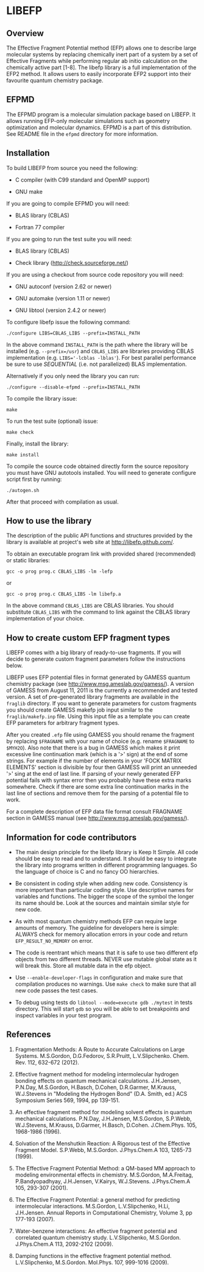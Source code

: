 # LIBEFP

## Overview

The Effective Fragment Potential method (EFP) allows one to describe large
molecular systems by replacing chemically inert part of a system by a set of
Effective Fragments while performing regular ab initio calculation on the
chemically active part [1-8]. The libefp library is a full implementation of
the EFP2 method. It allows users to easily incorporate EFP2 support into their
favourite quantum chemistry package.


## EFPMD

The EFPMD program is a molecular simulation package based on LIBEFP. It allows
running EFP-only molecular simulations such as geometry optimization and
molecular dynamics. EFPMD is a part of this distribution. See README file in
the `efpmd` directory for more information.


## Installation

To build LIBEFP from source you need the following:

- C compiler (with C99 standard and OpenMP support)

- GNU make

If you are going to compile EFPMD you will need:

- BLAS library (CBLAS)

- Fortran 77 compiler

If you are going to run the test suite you will need:

- BLAS library (CBLAS)

- Check library (http://check.sourceforge.net/)

If you are using a checkout from source code repository you will need:

- GNU autoconf (version 2.62 or newer)

- GNU automake (version 1.11 or newer)

- GNU libtool (version 2.4.2 or newer)


To configure libefp issue the following command:

	./configure LIBS=CBLAS_LIBS --prefix=INSTALL_PATH

In the above command `INSTALL_PATH` is the path where the library will be
installed (e.g. `--prefix=/usr`) and `CBLAS_LIBS` are libraries providing CBLAS
implementation (e.g. `LIBS='-lcblas -lblas'`). For best parallel performance be
sure to use _SEQUENTIAL_ (i.e. not parallelized) BLAS implementation.

Alternatively if you only need the library you can run:

	./configure --disable-efpmd --prefix=INSTALL_PATH

To compile the library issue:

	make

To run the test suite (optional) issue:

	make check

Finally, install the library:

	make install


To compile the source code obtained directly form the source repository you
must have GNU autotools installed. You will need to generate configure script
first by running:

	./autogen.sh

After that proceed with compilation as usual.


## How to use the library

The description of the public API functions and structures provided by the
library is available at project's web site at http://libefp.github.com/.

To obtain an executable program link with provided shared (recommended) or
static libraries:

	gcc -o prog prog.c CBLAS_LIBS -lm -lefp

or

	gcc -o prog prog.c CBLAS_LIBS -lm libefp.a

In the above command `CBLAS_LIBS` are CBLAS libraries. You should substitute
`CBLAS_LIBS` with the command to link against the CBLAS library implementation
of your choice.


## How to create custom EFP fragment types

LIBEFP comes with a big library of ready-to-use fragments. If you will decide
to generate custom fragment parameters follow the instructions below.

LIBEFP uses EFP potential files in format generated by GAMESS quantum
chemistry package (see http://www.msg.ameslab.gov/gamess/). A version of GAMESS
from August 11, 2011 is the currently a recommended and tested version. A set
of pre-generated library fragments are available in the `fraglib` directory. If
you want to generate parameters for custom fragments you should create GAMESS
makefp job input similar to the `fraglib/makefp.inp` file. Using this input
file as a template you can create EFP parameters for arbitrary fragment types.

After you created `.efp` file using GAMESS you should rename the fragment by
replacing `$FRAGNAME` with your name of choice (e.g. rename `$FRAGNAME` to
`$MYH2O`). Also note that there is a bug in GAMESS which makes it print
excessive line continuation mark (which is a '>' sign) at the end of some
strings. For example if the number of elements in your 'FOCK MATRIX ELEMENTS'
section is divisible by four then GAMESS will print an unneeded '>' sing at the
end of last line. If parsing of your newly generated EFP potential fails with
syntax error then you probably have these extra marks somewhere. Check if
there are some extra line continuation marks in the last line of sections and
remove them for the parsing of a potential file to work.

For a complete description of EFP data file format consult FRAGNAME section in
GAMESS manual (see http://www.msg.ameslab.gov/gamess/).


## Information for code contributors

- The main design principle for the libefp library is Keep It Simple. All
  code should be easy to read and to understand. It should be easy to
  integrate the library into programs written in different programming
  languages. So the language of choice is C and no fancy OO hierarchies.

- Be consistent in coding style when adding new code. Consistency is more
  important than particular coding style. Use descriptive names for variables
  and functions. The bigger the scope of the symbol the longer its name should
  be. Look at the sources and maintain similar style for new code.

- As with most quantum chemistry methods EFP can require large amounts of
  memory. The guideline for developers here is simple: ALWAYS check for memory
  allocation errors in your code and return `EFP_RESULT_NO_MEMORY` on error.

- The code is reentrant which means that it is safe to use two different efp
  objects from two different threads. NEVER use mutable global state as it
  will break this. Store all mutable data in the efp object.

- Use `--enable-developer-flags` in configuration and make sure that
  compilation produces no warnings. Use `make check` to make sure that all new
  code passes the test cases.

- To debug using tests do `libtool --mode=execute gdb ./mytest` in tests
  directory. This will start `gdb` so you will be able to set breakpoints and
  inspect variables in your test program.


## References

1. Fragmentation Methods: A Route to Accurate Calculations on Large Systems.
   M.S.Gordon, D.G.Fedorov, S.R.Pruitt, L.V.Slipchenko. Chem. Rev. 112, 632-672
   (2012).

2. Effective fragment method for modeling intermolecular hydrogen bonding
   effects on quantum mechanical calculations. J.H.Jensen, P.N.Day, M.S.Gordon,
   H.Basch, D.Cohen, D.R.Garmer, M.Krauss, W.J.Stevens in "Modeling the
   Hydrogen Bond" (D.A. Smith, ed.) ACS Symposium Series 569, 1994, pp
   139-151.

3. An effective fragment method for modeling solvent effects in quantum
   mechanical calculations. P.N.Day, J.H.Jensen, M.S.Gordon, S.P.Webb,
   W.J.Stevens, M.Krauss, D.Garmer, H.Basch, D.Cohen. J.Chem.Phys. 105,
   1968-1986 (1996).

4. Solvation of the Menshutkin Reaction: A Rigorous test of the Effective
   Fragment Model. S.P.Webb, M.S.Gordon. J.Phys.Chem.A 103, 1265-73 (1999).

5. The Effective Fragment Potential Method: a QM-based MM approach to modeling
   environmental effects in chemistry. M.S.Gordon, M.A.Freitag,
   P.Bandyopadhyay, J.H.Jensen, V.Kairys, W.J.Stevens. J.Phys.Chem.A 105,
   293-307 (2001).

6. The Effective Fragment Potential: a general method for predicting
   intermolecular interactions. M.S.Gordon, L.V.Slipchenko, H.Li, J.H.Jensen.
   Annual Reports in Computational Chemistry, Volume 3, pp 177-193 (2007).

7. Water-benzene interactions: An effective fragment potential and correlated
   quantum chemistry study. L.V.Slipchenko, M.S.Gordon. J.Phys.Chem.A 113,
   2092-2102 (2009).

8. Damping functions in the effective fragment potential method. L.V.Slipchenko,
   M.S.Gordon. Mol.Phys. 107, 999-1016 (2009).
